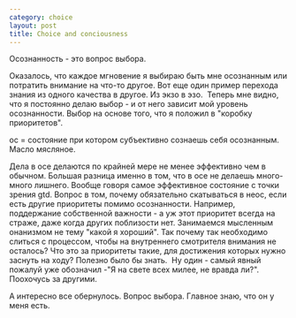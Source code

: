 ```yaml
--- 
category: choice
layout: post
title: Choice and conciousness
---
```

Осознанность - это вопрос выбора.

Оказалось, что каждое мгновение я выбираю быть мне осознанным или потратить внимание на что-то другое. Вот еще один пример перехода знания из одного качества в другое. Из экзо в эзо.  Теперь мне видно, что я постоянно делаю выбор - и от него зависит мой уровень осознанности. Выбор на основе того, что я положил в "коробку приоритетов".

ос = состояние при котором субъективно сознаешь себя осознанным. Масло мясляное.

Дела в осе делаются по крайней мере не менее эффективно чем в обычном. Большая разница именно в том, что в осе не делаешь много-много лишнего. Вообще говоря самое эффективное состояние с точки зрения gtd. Вопрос в том, почему обязательно скатываться в неос, если есть другие приоритеты помимо осознанности. Например, поддержание собственной важности - а уж этот приоритет всегда на страже, даже когда других поблизости нет. Занимаемся мысленным онанизмом не тему "какой я хороший". Так почему так необходимо слиться с процессом, чтобы на внутреннего смотрителя внимания не осталось? Что это за приоритеты такие, для достижения которых нужно заснуть на ходу? Полезно было бы знать.  Ну один - самый явный пожалуй уже обозначил -"Я на свете всех милее, не вравда ли?". Поохочусь за другими.

А интересно все обернулось. Вопрос выбора. Главное знаю, что он у меня есть.
